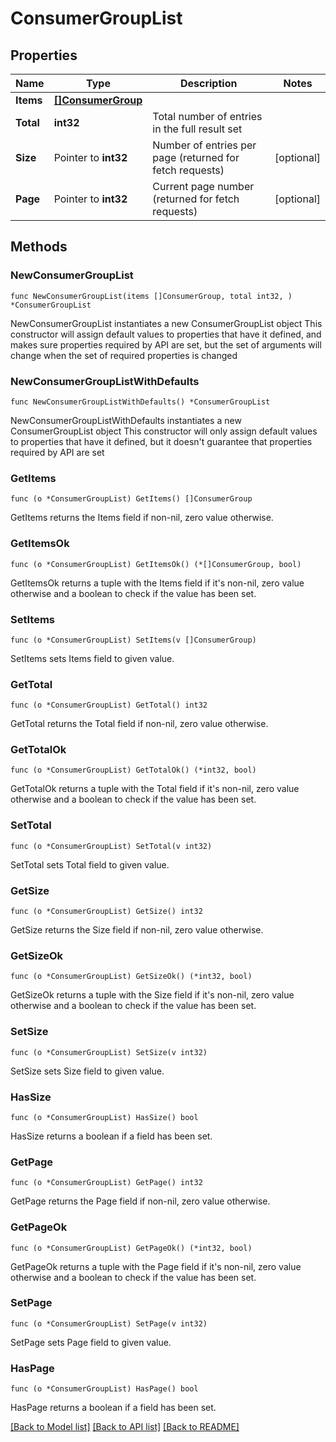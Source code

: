 # ConsumerGroupList

## Properties

Name | Type | Description | Notes
------------ | ------------- | ------------- | -------------
**Items** | [**[]ConsumerGroup**](ConsumerGroup.md) |  | 
**Total** | **int32** | Total number of entries in the full result set | 
**Size** | Pointer to **int32** | Number of entries per page (returned for fetch requests) | [optional] 
**Page** | Pointer to **int32** | Current page number (returned for fetch requests) | [optional] 


## Methods

### NewConsumerGroupList

`func NewConsumerGroupList(items []ConsumerGroup, total int32, ) *ConsumerGroupList`

NewConsumerGroupList instantiates a new ConsumerGroupList object
This constructor will assign default values to properties that have it defined,
and makes sure properties required by API are set, but the set of arguments
will change when the set of required properties is changed

### NewConsumerGroupListWithDefaults

`func NewConsumerGroupListWithDefaults() *ConsumerGroupList`

NewConsumerGroupListWithDefaults instantiates a new ConsumerGroupList object
This constructor will only assign default values to properties that have it defined,
but it doesn't guarantee that properties required by API are set


### GetItems

`func (o *ConsumerGroupList) GetItems() []ConsumerGroup`

GetItems returns the Items field if non-nil, zero value otherwise.

### GetItemsOk

`func (o *ConsumerGroupList) GetItemsOk() (*[]ConsumerGroup, bool)`

GetItemsOk returns a tuple with the Items field if it's non-nil, zero value otherwise
and a boolean to check if the value has been set.

### SetItems

`func (o *ConsumerGroupList) SetItems(v []ConsumerGroup)`

SetItems sets Items field to given value.



### GetTotal

`func (o *ConsumerGroupList) GetTotal() int32`

GetTotal returns the Total field if non-nil, zero value otherwise.

### GetTotalOk

`func (o *ConsumerGroupList) GetTotalOk() (*int32, bool)`

GetTotalOk returns a tuple with the Total field if it's non-nil, zero value otherwise
and a boolean to check if the value has been set.

### SetTotal

`func (o *ConsumerGroupList) SetTotal(v int32)`

SetTotal sets Total field to given value.



### GetSize

`func (o *ConsumerGroupList) GetSize() int32`

GetSize returns the Size field if non-nil, zero value otherwise.

### GetSizeOk

`func (o *ConsumerGroupList) GetSizeOk() (*int32, bool)`

GetSizeOk returns a tuple with the Size field if it's non-nil, zero value otherwise
and a boolean to check if the value has been set.

### SetSize

`func (o *ConsumerGroupList) SetSize(v int32)`

SetSize sets Size field to given value.

### HasSize

`func (o *ConsumerGroupList) HasSize() bool`

HasSize returns a boolean if a field has been set.


### GetPage

`func (o *ConsumerGroupList) GetPage() int32`

GetPage returns the Page field if non-nil, zero value otherwise.

### GetPageOk

`func (o *ConsumerGroupList) GetPageOk() (*int32, bool)`

GetPageOk returns a tuple with the Page field if it's non-nil, zero value otherwise
and a boolean to check if the value has been set.

### SetPage

`func (o *ConsumerGroupList) SetPage(v int32)`

SetPage sets Page field to given value.

### HasPage

`func (o *ConsumerGroupList) HasPage() bool`

HasPage returns a boolean if a field has been set.



[[Back to Model list]](../README.md#documentation-for-models) [[Back to API list]](../README.md#documentation-for-api-endpoints) [[Back to README]](../README.md)

